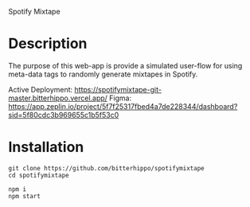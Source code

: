 Spotify Mixtape

# Description

The purpose of this web-app is provide a simulated user-flow for using meta-data tags to randomly generate mixtapes in Spotify.

Active Deployment: https://spotifymixtape-git-master.bitterhippo.vercel.app/
Figma: https://app.zeplin.io/project/5f7f25317fbed4a7de228344/dashboard?sid=5f80cdc3b969655c1b5f53c0



# Installation

```
git clone https://github.com/bitterhippo/spotifymixtape
cd spotifymixtape

npm i
npm start

```



